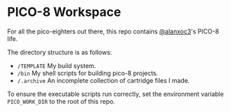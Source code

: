 # PICO-8 Workspace
For all the pico-eighters out there, this repo contains [@alanxoc3](https://twitter.com/alanxoc3)'s PICO-8 life.

The directory structure is as follows:
* `/TEMPLATE` My build system.
* `/bin` My shell scripts for building pico-8 projects.
* `/.archive` An incomplete collection of cartridge files I made.

To ensure the executable scripts run correctly, set the environment variable `PICO_WORK_DIR` to the root of this repo.
